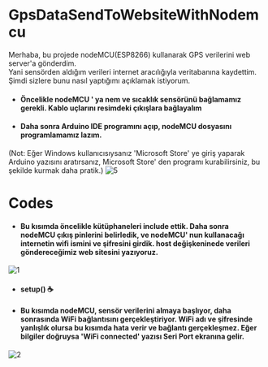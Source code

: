 # GpsDataSendToWebsiteWithNodemcu
Merhaba, bu projede nodeMCU(ESP8266) kullanarak GPS verilerini web server'a gönderdim. 
<br>Yani sensörden aldığım verileri internet aracılığıyla veritabanına kaydettim. Şimdi sizlere bunu nasıl yaptığımı açıklamak istiyorum.

* #### Öncelikle nodeMCU ' ya nem ve sıcaklık sensörünü bağlamamız gerekli. Kablo uçlarını resimdeki çıkışlara bağlayalım

* #### Daha sonra Arduino IDE programını açıp, nodeMCU dosyasını programlamamız lazım.
(Not: Eğer Windows kullanıcısıysanız 'Microsoft Store' ye giriş yaparak Arduino yazısını aratırsanız, Microsoft Store' den programı kurabilirsiniz, bu şekilde kurmak daha pratik.)
![5](https://user-images.githubusercontent.com/50117470/77775186-42033f80-705d-11ea-8c36-3d14e5ffaa0c.PNG)

# Codes
* #### Bu kısımda öncelikle kütüphaneleri include ettik. Daha sonra nodeMCU çıkış pinlerini belirledik, ve nodeMCU' nun kullanacağı internetin wifi ismini ve şifresini girdik. host değişkeninede verileri göndereceğimiz web sitesini yazıyoruz.
![1](https://user-images.githubusercontent.com/50117470/77767932-d4eaac80-7052-11ea-9f59-8be88248d889.PNG)

* #### setup() :coffee:
* #### Bu kısımda nodeMCU, sensör verilerini almaya başlıyor, daha sonrasında WiFi bağlantısını gerçekleştiriyor. WiFi adı ve şifresinde yanlışlık olursa bu kısımda hata verir ve bağlantı gerçekleşmez. Eğer bilgiler doğruysa 'WiFi connected' yazısı Seri Port ekranına gelir.
![2](https://user-images.githubusercontent.com/50117470/77768203-314dcc00-7053-11ea-909c-e3ddbb13f51b.PNG)
